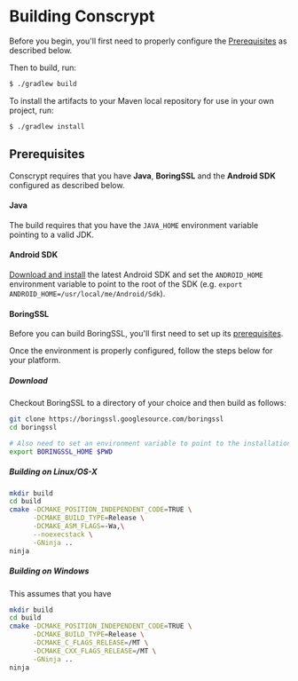 Building Conscrypt
==================

Before you begin, you'll first need to properly configure the [Prerequisites](#Prerequisites) as
described below.

Then to build, run:

```bash
$ ./gradlew build
```

To install the artifacts to your Maven local repository for use in your own project, run:

```bash
$ ./gradlew install
```

Prerequisites
-------------
Conscrypt requires that you have __Java__, __BoringSSL__ and the __Android SDK__ configured as
described below.

#### Java
The build requires that you have the `JAVA_HOME` environment variable pointing to a valid JDK.

#### Android SDK
[Download and install](https://developer.android.com/studio/install.html) the latest Android SDK
and set the `ANDROID_HOME` environment variable to point to the root of the SDK
(e.g. `export ANDROID_HOME=/usr/local/me/Android/Sdk`).

#### BoringSSL
Before you can build BoringSSL, you'll first need to set up its
[prerequisites](https://boringssl.googlesource.com/boringssl/+/HEAD/BUILDING.md#Build-Prerequisites).

Once the environment is properly configured, follow the steps below for your platform.

##### Download
Checkout BoringSSL to a directory of your choice and then build as follows:

```bash
git clone https://boringssl.googlesource.com/boringssl
cd boringssl

# Also need to set an environment variable to point to the installation location.
export BORINGSSL_HOME $PWD
```

##### Building on Linux/OS-X
```bash
mkdir build
cd build
cmake -DCMAKE_POSITION_INDEPENDENT_CODE=TRUE \
      -DCMAKE_BUILD_TYPE=Release \
      -DCMAKE_ASM_FLAGS=-Wa,\
      --noexecstack \
      -GNinja ..
ninja
```

##### Building on Windows
This assumes that you have

```bash
mkdir build
cd build
cmake -DCMAKE_POSITION_INDEPENDENT_CODE=TRUE \
      -DCMAKE_BUILD_TYPE=Release \
      -DCMAKE_C_FLAGS_RELEASE=/MT \
      -DCMAKE_CXX_FLAGS_RELEASE=/MT \
      -GNinja ..
ninja
```

